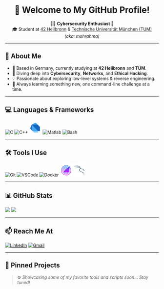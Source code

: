 <!-- README.md -->

<h1 align="center">👋 Welcome to My GitHub Profile!</h1>

<p align="center">
  🧑‍💻 <strong>Cybersecurity Enthusiast 🔐</strong><br>
  🎓 Student at <a href="https://www.42heilbronn.de/">42 Heilbronn</a> & <a href="https://www.tum.de/">Technische Universität München (TUM)</a><br>
  <em>(aka: mohrahma)</em>
</p>

---

## 🌟 About Me

- 📍 Based in Germany, currently studying at **42 Heilbronn** and **TUM**.
- 🌱 Diving deep into **Cybersecurity**, **Networks**, and **Ethical Hacking**.
- 💡 Passionate about exploring low-level systems & reverse engineering.
- 🧠 Always learning something new, one command-line challenge at a time.

---

## 💻 Languages & Frameworks

<p align="left">
  <img src="https://cdn.jsdelivr.net/gh/devicons/devicon/icons/c/c-original.svg" width="40" height="40" alt="C"/>
  <img src="https://cdn.jsdelivr.net/gh/devicons/devicon/icons/cplusplus/cplusplus-original.svg" width="40" height="40" alt="C++"/>
  <img src="assets/icons8-pfeil-48.png" width="40" height="40" alt="Dart"/>
  <img src="https://cdn.jsdelivr.net/gh/devicons/devicon/icons/matlab/matlab-original.svg" width="40" height="40" alt="Matlab"/>
  <img src="https://cdn.jsdelivr.net/gh/devicons/devicon/icons/bash/bash-original.svg" width="40" height="40" alt="Bash"/>
</p>

---

## 🛠️ Tools I Use

<p align="left">
  <img src="https://cdn.jsdelivr.net/gh/devicons/devicon/icons/git/git-original.svg" width="40" height="40" alt="Git"/>
  <img src="https://cdn.jsdelivr.net/gh/devicons/devicon/icons/vscode/vscode-original.svg" width="40" height="40" alt="VSCode"/>
  <img src="https://cdn.jsdelivr.net/gh/devicons/devicon/icons/docker/docker-original.svg" width="40" height="40" alt="Docker"/>
  <img src="assets/icons8-wireshark-64.png" width="40" height="40" alt="Wireshark"/>
  <img src="assets/icons8-kali-linux-40.png" width="40" height="40" alt="Kali Linux"/>
</p>

---

## 📊 GitHub Stats

<p align="left">
  <img src="https://github-readme-stats.vercel.app/api?username=mohrahma&show_icons=true&theme=radical" width="49%" />
  <img src="https://github-readme-streak-stats.herokuapp.com/?user=mohrahma&theme=radical" width="49%" />
</p>

---

## 📫 Reach Me At

[![LinkedIn](https://img.shields.io/badge/-LinkedIn-0A66C2?style=flat-square&logo=linkedin&logoColor=white)](https://de.linkedin.com/in/mohsin-rahman-4933842a5)
[![Gmail](https://img.shields.io/badge/-Email-D14836?style=flat-square&logo=gmail&logoColor=white)](mailto:mohsinaejazrahman@gmail.com)

---

## 📌 Pinned Projects

> ⚙️ _Showcasing some of my favorite tools and scripts soon... Stay tuned!_
